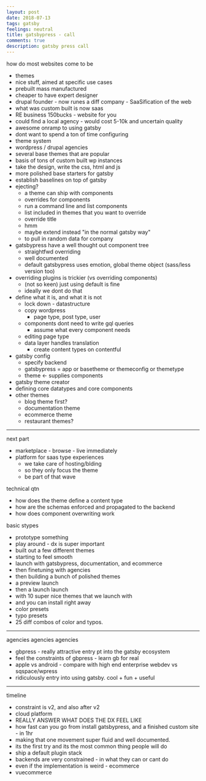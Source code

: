 ```yaml
---
layout: post
date: 2018-07-13
tags: gatsby
feelings: neutral
title: gatsbypress - call
comments: true
description: gatsby press call
---
```


how do most websites come to be

- themes
- nice stuff, aimed at specific use cases
- prebuilt mass manufactured
- cheaper to have expert designer
- drupal founder - now runes a diff company - SaaSification of the web
- what was custom built is now saas
- RE business 150bucks - website for you
- could find a local agency - would cost 5-10k and uncertain quality
- awesome onramp to using gatsby
- dont want to spend a ton of time configuring
- theme system
- wordpress / drupal agencies
- several base themes that are popular
- basis of tons of custom built wp instances
- take the design, write the css, html and js
- more polished base starters for gatsby
- establish baselines on top of gatsby
- ejecting?
  - a theme can ship with components
  - overrides for components
  - run a command line and list components
  - list included in themes that you want to override
  - override title
  - hmm
  - maybe extend instead "in the normal gatsby way"
  - to pull in random data for company
- gatsbypress have a well thought out component tree
  - straightfwd overriding
  - well documented
  - default gatsbypress uses emotion, global theme object (sass/less version too)
- overriding plugins is trickier (vs overriding components)
  - (not so keen) just using default is fine
  - ideally we dont do that
- define what it is, and what it is not
  - lock down - datastructure
  - copy wordpress
    - page type, post type, user
  - components dont need to write gql queries
    - assume what every component needs
  - editing page type
  - data layer handles translation
    - create content types on contentful
- gatsby config
  - specify backend
  - gatsbypress  = app or basetheme or themeconfig or themetype
  - theme <- supplies components
- gatsby theme creator
- defining core datatypes and core components
- other themes
  - blog theme first?
  - documentation theme
  - ecommerce theme
  - restaurant themes?

---

next part

- marketplace - browse - live immediately
- platform for saas type experiences
  - we take care of hosting/blding
  - so they only focus the theme
  - be part of that wave

technical qtn

- how does the theme define a content type
- how are the schemas enforced and propagated to the backend
- how does component overwriting work

basic stypes

- prototype something
- play around - dx is super important
- built out a few different themes
- starting to feel smooth
- launch with gatsbypress, documentation, and ecommerce
- then finetuning with agencies
- then building a bunch of polished themes
- a preview launch
- then a launch launch
- with 10 super nice themes that we launch with
- and you can install right away
- color presets
- typo presets
- 25 diff combos of color and typos.

---

agencies agencies agencies

- gbpress - really attractive entry pt into the gatsby ecosystem
- feel the constraints of gbpress - learn gb for real
- apple vs android - compare with high end enterprise webdev vs sqspace/wpress
- ridiculously entry into using gatsby. cool + fun + useful

---

timeline

- constraint is v2, and also after v2
- cloud platform
- REALLY ANSWER WHAT DOES THE DX FEEL LIKE
- how fast can you go from install gatsbypress, and a finished custom site - in 1hr
- making that one movement super fluid and well documented.
- its the first try and its the most common thing people will do
- ship a default plugin stack
- backends are very constrained - in what they can or cant do
- even if the implementation is weird - ecommerce
- vuecommerce
